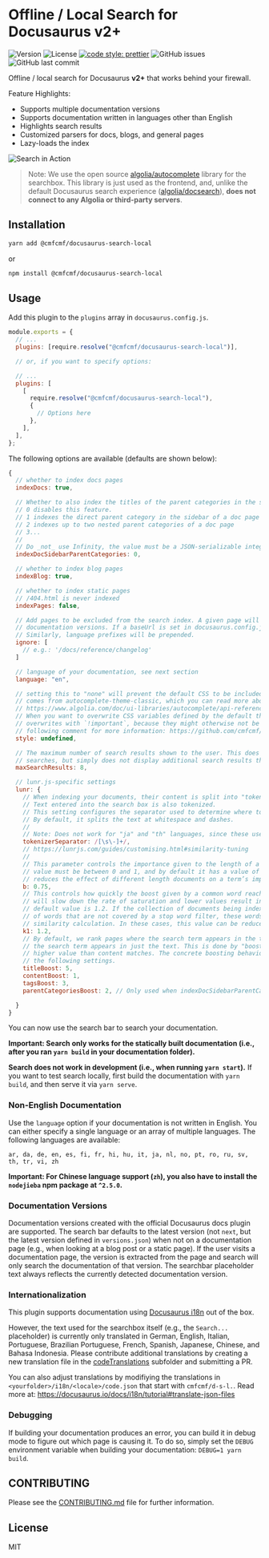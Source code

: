 # Offline / Local Search for Docusaurus v2+

![Version](https://img.shields.io/npm/v/@cmfcmf/docusaurus-search-local?style=flat-square)
![License](https://img.shields.io/npm/l/@cmfcmf/docusaurus-search-local?style=flat-square)
[![code style: prettier](https://img.shields.io/badge/code_style-prettier-ff69b4.svg?style=flat-square)](https://github.com/prettier/prettier)
![GitHub issues](https://img.shields.io/github/issues/cmfcmf/docusaurus-search-local?style=flat-square)
![GitHub last commit](https://img.shields.io/github/last-commit/cmfcmf/docusaurus-search-local?style=flat-square)

Offline / local search for Docusaurus **v2+** that works behind your firewall.

Feature Highlights:

- Supports multiple documentation versions
- Supports documentation written in languages other than English
- Highlights search results
- Customized parsers for docs, blogs, and general pages
- Lazy-loads the index

![Search in Action](docs/preview.gif)

> Note: We use the open source [algolia/autocomplete](https://github.com/algolia/autocomplete) library for the searchbox.
> This library is just used as the frontend, and,
> unlike the default Docusaurus search experience ([algolia/docsearch](https://docsearch.algolia.com/)),
> **does not connect to any Algolia or third-party servers**.

## Installation

```bash
yarn add @cmfcmf/docusaurus-search-local
```

or

```bash
npm install @cmfcmf/docusaurus-search-local
```

## Usage

Add this plugin to the `plugins` array in `docusaurus.config.js`.

```js
module.exports = {
  // ...
  plugins: [require.resolve("@cmfcmf/docusaurus-search-local")],

  // or, if you want to specify options:

  // ...
  plugins: [
    [
      require.resolve("@cmfcmf/docusaurus-search-local"),
      {
        // Options here
      },
    ],
  ],
};
```

The following options are available (defaults are shown below):

```js
{
  // whether to index docs pages
  indexDocs: true,

  // Whether to also index the titles of the parent categories in the sidebar of a doc page.
  // 0 disables this feature.
  // 1 indexes the direct parent category in the sidebar of a doc page
  // 2 indexes up to two nested parent categories of a doc page
  // 3...
  //
  // Do _not_ use Infinity, the value must be a JSON-serializable integer.
  indexDocSidebarParentCategories: 0,

  // whether to index blog pages
  indexBlog: true,

  // whether to index static pages
  // /404.html is never indexed
  indexPages: false,

  // Add pages to be excluded from the search index. A given page will be ignored for all
  // documentation versions. If a baseUrl is set in docusaurus.config.js, it will be prepended.
  // Similarly, language prefixes will be prepended.
  ignore: [
    // e.g.: '/docs/reference/changelog'
  ]

  // language of your documentation, see next section
  language: "en",

  // setting this to "none" will prevent the default CSS to be included. The default CSS
  // comes from autocomplete-theme-classic, which you can read more about here:
  // https://www.algolia.com/doc/ui-libraries/autocomplete/api-reference/autocomplete-theme-classic/
  // When you want to overwrite CSS variables defined by the default theme, make sure to suffix your
  // overwrites with `!important`, because they might otherwise not be applied as expected. See the
  // following comment for more information: https://github.com/cmfcmf/docusaurus-search-local/issues/107#issuecomment-1119831938.
  style: undefined,

  // The maximum number of search results shown to the user. This does _not_ affect performance of
  // searches, but simply does not display additional search results that have been found.
  maxSearchResults: 8,

  // lunr.js-specific settings
  lunr: {
    // When indexing your documents, their content is split into "tokens".
    // Text entered into the search box is also tokenized.
    // This setting configures the separator used to determine where to split the text into tokens.
    // By default, it splits the text at whitespace and dashes.
    //
    // Note: Does not work for "ja" and "th" languages, since these use a different tokenizer.
    tokenizerSeparator: /[\s\-]+/,
    // https://lunrjs.com/guides/customising.html#similarity-tuning
    //
    // This parameter controls the importance given to the length of a document and its fields. This
    // value must be between 0 and 1, and by default it has a value of 0.75. Reducing this value
    // reduces the effect of different length documents on a term’s importance to that document.
    b: 0.75,
    // This controls how quickly the boost given by a common word reaches saturation. Increasing it
    // will slow down the rate of saturation and lower values result in quicker saturation. The
    // default value is 1.2. If the collection of documents being indexed have high occurrences
    // of words that are not covered by a stop word filter, these words can quickly dominate any
    // similarity calculation. In these cases, this value can be reduced to get more balanced results.
    k1: 1.2,
    // By default, we rank pages where the search term appears in the title higher than pages where
    // the search term appears in just the text. This is done by "boosting" title matches with a
    // higher value than content matches. The concrete boosting behavior can be controlled by changing
    // the following settings.
    titleBoost: 5,
    contentBoost: 1,
    tagsBoost: 3,
    parentCategoriesBoost: 2, // Only used when indexDocSidebarParentCategories > 0

  }
}
```

You can now use the search bar to search your documentation.

**Important: Search only works for the statically built documentation (i.e., after you ran `yarn build` in your documentation folder).**

**Search does **not** work in development (i.e., when running `yarn start`).**
If you want to test search locally, first build the documentation with `yarn build`, and then serve it via `yarn serve`.

### Non-English Documentation

Use the `language` option if your documentation is not written in English. You can either specify a single language or an array of multiple languages.
The following languages are available:

    ar, da, de, en, es, fi, fr, hi, hu, it, ja, nl, no, pt, ro, ru, sv, th, tr, vi, zh

**Important: For Chinese language support (`zh`), you also have to install the `nodejieba` npm package at `^2.5.0`.**

### Documentation Versions

Documentation versions created with the official Docusaurus docs plugin are supported.
The search bar defaults to the latest version (not `next`, but the latest version defined in `versions.json`) when not on a documentation page (e.g., when looking at a blog post or a static page).
If the user visits a documentation page, the version is extracted from the page and search will only search the documentation of that version.
The searchbar placeholder text always reflects the currently detected documentation version.

### Internationalization

This plugin supports documentation using [Docusaurus i18n](https://docusaurus.io/docs/i18n/introduction) out of the box.

However, the text used for the searchbox itself (e.g., the `Search...` placeholder) is currently only translated in German, English, Italian, Portuguese, Brazilian Portuguese, French, Spanish, Japanese, Chinese, and Bahasa Indonesia.
Please contribute additional translations by creating a new translation file in the [codeTranslations](packages/docusaurus-search-local/codeTranslations) subfolder and submitting a PR.

You can also adjust translations by modifiying the translations in `<yourfolder>/i18n/<locale>/code.json` that start with `cmfcmf/d-s-l.`.
Read more at: https://docusaurus.io/docs/i18n/tutorial#translate-json-files

### Debugging

If building your documentation produces an error, you can build it in debug mode to figure out
which page is causing it. To do so, simply set the `DEBUG` environment variable when building
your documentation: `DEBUG=1 yarn build`.

## CONTRIBUTING

Please see the [CONTRIBUTING.md](CONTRIBUTING.md) file for further information.

## License

MIT
